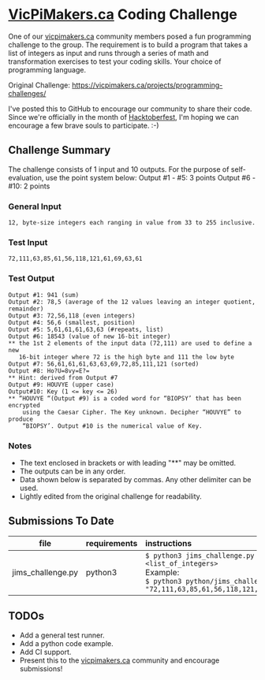 # [VicPiMakers.ca](https://vicpimakers.ca) Coding Challenge
One of our [vicpimakers.ca](https://vicpimakers.ca) community members posed a fun
programming challenge to the group. The requirement is to build a program that takes
a list of integers as input and runs through a series of math and transformation
exercises to test your coding skills. Your choice of programming language.

Original Challenge: https://vicpimakers.ca/projects/programming-challenges/

I've posted this to GitHub to encourage our community to share their code.
Since we're officially in the month of
[Hacktoberfest](https://hacktoberfest.digitalocean.com/), I'm hoping we can
encourage a few brave souls to participate.  :-)

## Challenge Summary
The challenge consists of 1 input and 10 outputs. For the purpose of self-
evaluation, use the point system below:
    Output #1 - #5:  3 points
    Output #6 - #10: 2 points

### General Input
    12, byte-size integers each ranging in value from 33 to 255 inclusive.

### Test Input
    72,111,63,85,61,56,118,121,61,69,63,61

### Test Output
```
Output #1: 941 (sum)
Output #2: 78,5 (average of the 12 values leaving an integer quotient, remainder)
Output #3: 72,56,118 (even integers)
Output #4: 56,6 (smallest, position)
Output #5: 5,61,61,61,63,63 (#repeats, list)
Output #6: 18543 (value of new 16-bit integer)
** the 1st 2 elements of the input data (72,111) are used to define a new
   16-bit integer where 72 is the high byte and 111 the low byte
Output #7: 56,61,61,61,63,63,69,72,85,111,121 (sorted)
Output #8: Ho?U=8vy=E?=
** Hint: derived from Output #7
Output #9: HOUVYE (upper case)
Output#10: Key (1 <= key <= 26)
** “HOUVYE “(Output #9) is a coded word for “BIOPSY’ that has been encrypted
    using the Caesar Cipher. The Key unknown. Decipher “HOUVYE” to produce
    “BIOPSY’. Output #10 is the numerical value of Key.
```

### Notes
* The text enclosed in brackets or with leading "**" may be omitted.
* The outputs can be in any order.
* Data shown below is separated by commas. Any other delimiter can be used.
* Lightly edited from the original challenge for readability.

## Submissions To Date
| file              | requirements  | instructions            | notes                |
| ------------------|:--------------|:------------------------|:---------------------|
| jims_challenge.py | python3       | `$ python3 jims_challenge.py <list_of_integers>`<br/>Example:<br/> `$ python3 python/jims_challenge.py "72,111,63,85,61,56,118,121,61,69,63,61"` | work in progress     |

## TODOs
* Add a general test runner.
* Add a python code example.
* Add CI support.
* Present this to the [vicpimakers.ca](https://vicpimakers.ca) community and
encourage submissions!
